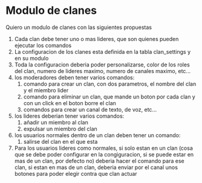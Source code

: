 # Modulo de clanes

Quiero un modulo de clanes con las siguientes propuestas

1. Cada clan debe tener uno o mas lideres, que son quienes pueden ejecutar los comandos
2. La configuracion de los clanes esta definida en la tabla clan_settings y en su modulo
3. Toda la configuracion deberia poder personalizarse, color de los roles del clan, numero de lideres maximo, numero de canales maximo, etc...
4. los moderadores deben tener varios comandos:
   1. comando para crear un clan, con dos parametros, el nombre del clan y el miembro lider
   2. comando para eliminar un clan, que mande un boton por cada clan y con un click en el boton borre el clan
   3. comandos para crear un canal de texto, de voz, etc...
5. los lideres deberian tener varios comandos:
   1. añadir un miembro al clan
   2. expulsar un miembro del clan
6. los usuarios normales dentro de un clan deben tener un comando:
   1. salirse del clan en el que esta
7. Para los usuarios lideres como normales, si solo estan en un clan (cosa que se debe poder configurar en la congiguracion, si se puede estar en mas de un clan, por defecto no) deberia hacer el comando para ese clan, si estan en mas de un clan, deberia enviar por el canal unos botones para poder elegir contra que clan actuar

